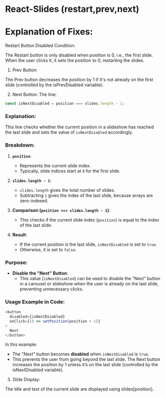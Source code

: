 # React-Slides (restart,prev,next)

# Explanation of Fixes:

Restart Button Disabled Condition:

The Restart button is only disabled when position is 0, i.e., the first slide. When the user clicks it, it sets the position to 0, restarting the slides.

1. Prev Button:

The Prev button decreases the position by 1 if it's not already on the first slide (controlled by the isPrevDisabled variable).

2. Next Button:
The line:

```javascript
const isNextDisabled = position === slides.length - 1;
```

### Explanation:
This line checks whether the current position in a slideshow has reached the last slide and sets the value of `isNextDisabled` accordingly.

### Breakdown:
1. **`position`**:
   - Represents the current slide index.
   - Typically, slide indices start at `0` for the first slide.

2. **`slides.length - 1`**:
   - `slides.length` gives the total number of slides.
   - Subtracting `1` gives the index of the last slide, because arrays are zero-indexed.

3. **Comparison (`position === slides.length - 1`)**:
   - This checks if the current slide index (`position`) is equal to the index of the last slide.

4. **Result**:
   - If the current position is the last slide, `isNextDisabled` is set to `true`.
   - Otherwise, it is set to `false`.

### Purpose:
- **Disable the "Next" Button**: 
  - This value (`isNextDisabled`) can be used to disable the "Next" button in a carousel or slideshow when the user is already on the last slide, preventing unnecessary clicks.

### Usage Example in Code:
```javascript
<button
  disabled={isNextDisabled}
  onClick={() => setPosition(position + 1)}
>
  Next
</button>
```

In this example:
- The "Next" button becomes **disabled** when `isNextDisabled` is `true`.
- This prevents the user from going beyond the last slide.
The Next button increases the position by 1 unless it’s on the last slide (controlled by the isNextDisabled variable).

3. Slide Display:

The title and text of the current slide are displayed using slides[position].
